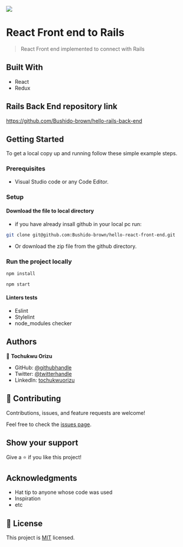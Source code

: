 ![](https://img.shields.io/badge/Microverse-blueviolet)

# React Front end to Rails

> React Front end implemented to connect with Rails

## Built With

- React
- Redux

## Rails Back End repository link

https://github.com/Bushido-brown/hello-rails-back-end

## Getting Started

To get a local copy up and running follow these simple example steps.

### Prerequisites

- Visual Studio code or any Code Editor.

### Setup

#### Download the file to local directory

- if you have already insall github in your local pc run:

```sh
git clone git@github.com:Bushido-brown/hello-react-front-end.git
```

- Or download the zip file from the github directory.

### Run the project locally

```sh
npm install
```

```sh
npm start
```

#### Linters tests

- Eslint
- Stylelint
- node_modules checker

## Authors

👤 **Tochukwu Orizu**

- GitHub: [@githubhandle](https://github.com/Bushido-brown)
- Twitter: [@twitterhandle](https://twitter.com/Bushido-brown)
- LinkedIn: [tochukwuorizu](https://www.linkedin.com/in/tochukwu-orizu/)

## 🤝 Contributing

Contributions, issues, and feature requests are welcome!

Feel free to check the [issues page](../../issues/).

## Show your support

Give a ⭐️ if you like this project!

## Acknowledgments

- Hat tip to anyone whose code was used
- Inspiration
- etc

## 📝 License

This project is [MIT](./MIT.md) licensed.

